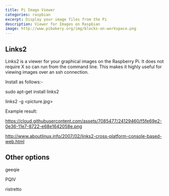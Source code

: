 ```yaml
---
title: Pi Image Viewer
categories: raspbian
excerpt: Display your image files from the Pi
description: Viewer for Images on Raspbian
image: http://www.pibakery.org/img/blocks-on-workspace.png
---
```


## Links2
Links2 is a viewer for your graphical images on the Raspberry Pi. It does not require X so can run from the command line. This makes it highly useful for viewing images over an ssh connection.

Install as follows:-

sudo apt-get install links2

links2 -g <picture.jpg> 

Example result:

https://cloud.githubusercontent.com/assets/7085477/24129460/f5fe69e2-0e36-11e7-8722-e68e1642058e.png

http://www.aboutlinux.info/2007/02/links2-cross-platform-console-based-web.html

## Other options
geeqie

PQIV

ristretto
